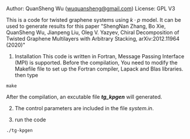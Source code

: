 Author: QuanSheng Wu (wuquansheng@gmail.com)
License: GPL V3

This is a code for twisted graphene systems using $k\cdot p$ model. It can be used to generate results for this paper
"ShengNan Zhang, Bo Xie, QuanSheng Wu, Jianpeng Liu, Oleg V. Yazyev, Chiral Decomposition of Twisted Graphene Multilayers with Arbitrary Stacking, arXiv:2012.11964 (2020)"

1. Installation
This code is written in Fortran, Message Passing Interface (MPI) is supported. Before the compilation, 
You need to modify the Makefile file to set up the Fortran compiler, Lapack and Blas libraries. then type

```
make
```

After the compilation, an excutable file ***tg_kpgen*** will generated.

2. The control parameters are included in the file *system.in*. 

3. run the code

```
./tg-kpgen
```
